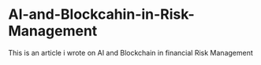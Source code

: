 # AI-and-Blockcahin-in-Risk-Management
This is an article i wrote on AI and Blockchain in financial Risk Management
